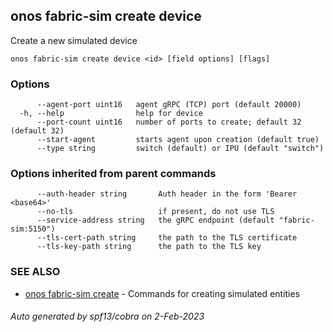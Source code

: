 <!--
SPDX-FileCopyrightText: 2019-present Open Networking Foundation <info@opennetworking.org>

SPDX-License-Identifier: Apache-2.0
-->

## onos fabric-sim create device

Create a new simulated device

```
onos fabric-sim create device <id> [field options] [flags]
```

### Options

```
      --agent-port uint16   agent gRPC (TCP) port (default 20000)
  -h, --help                help for device
      --port-count uint16   number of ports to create; default 32 (default 32)
      --start-agent         starts agent upon creation (default true)
      --type string         switch (default) or IPU (default "switch")
```

### Options inherited from parent commands

```
      --auth-header string       Auth header in the form 'Bearer <base64>'
      --no-tls                   if present, do not use TLS
      --service-address string   the gRPC endpoint (default "fabric-sim:5150")
      --tls-cert-path string     the path to the TLS certificate
      --tls-key-path string      the path to the TLS key
```

### SEE ALSO

* [onos fabric-sim create](onos_fabric-sim_create.md)	 - Commands for creating simulated entities

###### Auto generated by spf13/cobra on 2-Feb-2023
